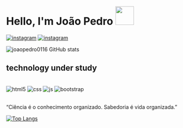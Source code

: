 <h1> Hello, I'm João Pedro <img src="https://em-content.zobj.net/source/apple/225/alien-monster_1f47e.png" width="50px">
</h1>

[![instagram](https://img.shields.io/badge/Instagram-E4405F?style=for-the-badge&logo=instagram&logoColor=white)](https://instagram.com/oficial.pedr001?igshihd=MzNINGNkZWQ4Mg==)
[![instagram](https://img.shields.io/badge/LinkedIn-0077B5?style=for-the-badge&logo=linkedin&logoColor=white)](#)

![joaopedro0116 GitHub stats](https://github-readme-stats.vercel.app/api?username=joaopedro0116&show_icons=true&theme=dark)

<h2>technology under study</h2>
<div style="display: inline_block"></br>
 <img align="center" alt="html5" src="https://img.shields.io/badge/HTML5-E34F26?style=for-the-badge&logo=html5&logoColor=white">
  <img align="center" alt="css" src="https://img.shields.io/badge/CSS3-1572B6?style=for-the-badge&logo=css3&logoColor=white">
  <img align="center" alt="js" src="https://img.shields.io/badge/JavaScript-F7DF1E?style=for-the-badge&logo=javascript&logoColor=black">
   <img align="center" alt="bootstrap" src="https://img.shields.io/badge/Bootstrap-563D7C?style=for-the-badge&logo=bootstrap&logoColor=white">
</div></br>

“Ciência é o conhecimento organizado. Sabedoria é vida organizada.”

[![Top Langs](https://github-readme-stats.vercel.app/api/top-langs/?username=joaopedro0116&layout=compact)](https://github.com/joaopedro0116/github-readme-stats)
